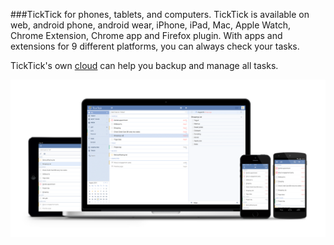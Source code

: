 ###TickTick for phones, tablets, and computers.
TickTick is available on web, android phone, android wear, iPhone, iPad, Mac, Apple Watch, Chrome Extension, Chrome app and Firefox plugin. With apps and extensions for 9 different platforms, you can always check your tasks. 

TickTick's own [cloud](http://www.ticktick.com/) can help you backup and manage all tasks.

![](images/image1.0X.png)
